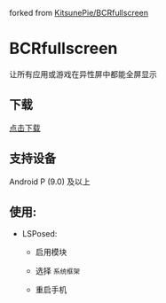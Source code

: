 forked from [KitsunePie/BCRfullscreen](https://github.com/KitsunePie/BCRfullscreen)

# BCRfullscreen
让所有应用或游戏在异性屏中都能全屏显示

## 下载
[点击下载](https://github.com/yuki-ryoko/BCRfullscreen/releases/)

## 支持设备
Android P (9.0) 及以上

## 使用:

- LSPosed:

  - 启用模块

  - 选择 `系统框架`

  - 重启手机


